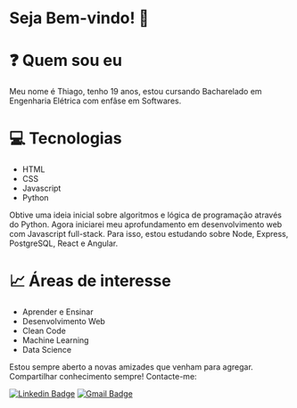 # Seja Bem-vindo! 👋

# :question: Quem sou eu

Meu nome é Thiago, tenho 19 anos, estou cursando Bacharelado em Engenharia Elétrica com enfâse em Softwares.

# :computer: Tecnologias

- HTML
- CSS
- Javascript
- Python

Obtive uma ideia inicial sobre algoritmos e lógica de programação através do Python.
Agora iniciarei meu aprofundamento em desenvolvimento web com Javascript full-stack.
Para isso, estou estudando sobre Node, Express, PostgreSQL, React e Angular.

# :chart_with_upwards_trend: Áreas de interesse


- Aprender e Ensinar
- Desenvolvimento Web
- Clean Code
- Machine Learning
- Data Science


Estou sempre aberto a novas amizades que venham para agregar. Compartilhar conhecimento sempre! Contacte-me:

[![Linkedin Badge](https://img.shields.io/badge/-Thiago-blue?style=flat-square&logo=Linkedin&logoColor=white&link=https://www.linkedin.com/in/thiagogre/)](https://www.linkedin.com/in/thiagogre/) 
[![Gmail Badge](https://img.shields.io/badge/-thiagoluiz_16@hotmail.com-c14438?style=flat-square&logo=Gmail&logoColor=white&link=mailto:thiagoluiz_16@hotmail.com)](mailto:thiagoluiz_16@hotmail.com)
